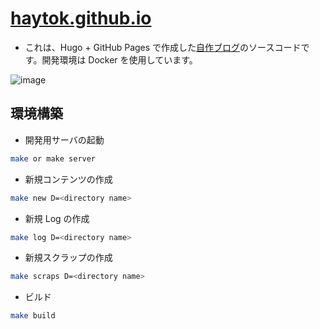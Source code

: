 # [haytok.github.io](haytok.github.io)

- これは、Hugo + GitHub Pages で作成した[自作ブログ](https://haytok.jp/)のソースコードです。開発環境は Docker を使用しています。

![image](https://user-images.githubusercontent.com/44946173/141357296-4d6d5f3f-16f5-4ac2-a2c3-d0c6673041ec.png)


## 環境構築

- 開発用サーバの起動

```bash
make or make server
```

- 新規コンテンツの作成

```bash
make new D=<directory name>
```

- 新規 Log の作成

```bash
make log D=<directory name>
```

- 新規スクラップの作成

```bash
make scraps D=<directory name>
```

- ビルド

```bash
make build
```

